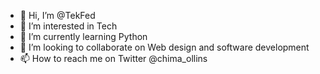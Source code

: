 - 👋 Hi, I’m @TekFed
- 👀 I’m interested in Tech
- 🌱 I’m currently learning Python
- 💞️ I’m looking to collaborate on Web design and software development
- 📫 How to reach me on Twitter @chima_ollins

<!---
TekFed/TekFed is a ✨ special ✨ repository because its `README.md` (this file) appears on your GitHub profile.
You can click the Preview link to take a look at your changes.
--->
